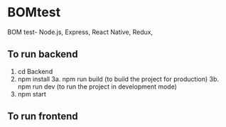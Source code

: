 # BOMtest
BOM test- Node.js, Express, React Native, Redux,

## To run backend
1. cd Backend
2. npm install
3a. npm run build (to build the project for production)
3b. npm run dev (to run the project in development mode)
4. npm start

## To run frontend
